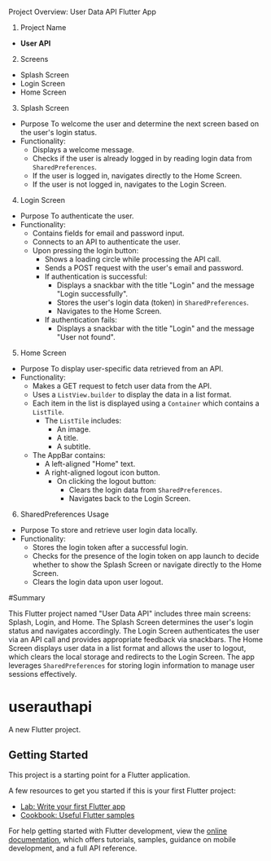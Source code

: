 Project Overview: User Data API Flutter App

1. Project Name
- **User API**

2. Screens
- Splash Screen
- Login Screen
- Home Screen

3. Splash Screen
- Purpose To welcome the user and determine the next screen based on the user's login status.
- Functionality:
  - Displays a welcome message.
  - Checks if the user is already logged in by reading login data from `SharedPreferences`.
  - If the user is logged in, navigates directly to the Home Screen.
  - If the user is not logged in, navigates to the Login Screen.

4. Login Screen
- Purpose To authenticate the user.
- Functionality:
  - Contains fields for email and password input.
  - Connects to an API to authenticate the user.
  - Upon pressing the login button:
    - Shows a loading circle while processing the API call.
    - Sends a POST request with the user's email and password.
    - If authentication is successful:
      - Displays a snackbar with the title "Login" and the message "Login successfully".
      - Stores the user's login data (token) in `SharedPreferences`.
      - Navigates to the Home Screen.
    - If authentication fails:
      - Displays a snackbar with the title "Login" and the message "User not found".

5. Home Screen
- Purpose To display user-specific data retrieved from an API.
- Functionality:
  - Makes a GET request to fetch user data from the API.
  - Uses a `ListView.builder` to display the data in a list format.
  - Each item in the list is displayed using a `Container` which contains a `ListTile`.
    - The `ListTile` includes:
      - An image.
      - A title.
      - A subtitle.
  - The AppBar contains:
    - A left-aligned "Home" text.
    - A right-aligned logout icon button.
      - On clicking the logout button:
        - Clears the login data from `SharedPreferences`.
        - Navigates back to the Login Screen.

6. SharedPreferences Usage
- Purpose To store and retrieve user login data locally.
- Functionality:
  - Stores the login token after a successful login.
  - Checks for the presence of the login token on app launch to decide whether to show the Splash Screen or navigate directly to the Home Screen.
  - Clears the login data upon user logout.

#Summary

This Flutter project named "User Data API" includes three main screens: Splash, Login, and Home. The Splash Screen determines the user's login status and navigates accordingly. The Login Screen authenticates the user via an API call and provides appropriate feedback via snackbars. The Home Screen displays user data in a list format and allows the user to logout, which clears the local storage and redirects to the Login Screen. The app leverages `SharedPreferences` for storing login information to manage user sessions effectively.


# userauthapi

A new Flutter project.

## Getting Started

This project is a starting point for a Flutter application.

A few resources to get you started if this is your first Flutter project:

- [Lab: Write your first Flutter app](https://docs.flutter.dev/get-started/codelab)
- [Cookbook: Useful Flutter samples](https://docs.flutter.dev/cookbook)

For help getting started with Flutter development, view the
[online documentation](https://docs.flutter.dev/), which offers tutorials,
samples, guidance on mobile development, and a full API reference.
